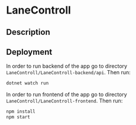 # LaneControll
## Description

## Deployment
In order to run backend of the app go to directory `LaneControll/LaneControll-backend/api`.
Then run:
```sh
dotnet watch run
```
In order to run frontend of the app go to directory `LaneControll/LaneControll-frontend`.
Then run:
```sh
npm install
npm start
```
